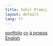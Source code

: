 ```yaml
---
title: Sohil Pramij
layout: default
lang: fr
---
```


<div class="topnav">
    <a href="portfolio-fr">portfolio</a>
    <a href="cv">cv</a>
    <a href="/acceuil">à propos</a>
</div>
<div class="language">
    <ion-icon size="large" name="language-outline"></ion-icon>
        <div class="language-selector">
            <a href="/resume">English</a>
        </div>
</div>
